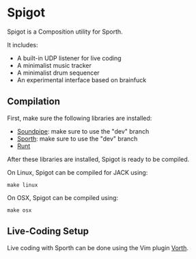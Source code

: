 # Spigot

Spigot is a Composition utility for Sporth. 

It includes:

- A built-in UDP listener for live coding
- A minimalist music tracker
- A minimalist drum sequencer
- An experimental interface based on brainfuck

## Compilation

First, make sure the following libraries are installed:

- [Soundpipe](https://www.github.com/paulbatchelor/soundpipe.git): make sure 
to use the "dev" branch
- [Sporth](https://www.github.com/paulbatchelor/sporth.git): make sure to 
use the "dev" branch
- [Runt](https://www.github.com/paulbatchelor/runt.git)

After these libraries are installed, Spigot is ready to be compiled.

On Linux, Spigot can be compiled for JACK using:

    make linux

On OSX, Spigot can be compiled using:

    make osx

## Live-Coding Setup

Live coding with Sporth can be done using the Vim plugin
[Vorth](https://www.github.com/paulbatchelor/vorth.git). 
